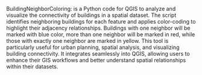 BuildingNeighborColoring:
is a Python code for QGIS to analyze and visualize the connectivity of buildings in a spatial dataset. The script identifies neighboring buildings for each feature and applies color-coding to highlight their adjacency relationships. 
Buildings with one neighbor will be marked with blue color, more than one neighbor will be marked in red, while those with exactly one neighbor are marked in yellow. 
This tool is particularly useful for urban planning, spatial analysis, and visualizing building connectivity. It integrates seamlessly into QGIS, allowing users to enhance their GIS workflows and better understand spatial relationships within their datasets.
